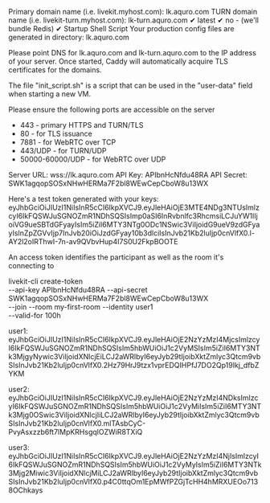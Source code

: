 Primary domain name (i.e. livekit.myhost.com): lk.aquro.com
TURN domain name (i.e. livekit-turn.myhost.com): lk-turn.aquro.com
✔ latest
✔ no - (we'll bundle Redis)
✔ Startup Shell Script
Your production config files are generated in directory: lk.aquro.com

Please point DNS for lk.aquro.com and lk-turn.aquro.com to the IP address of your server.
Once started, Caddy will automatically acquire TLS certificates for the domains.

The file "init_script.sh" is a script that can be used in the "user-data" field when starting a new VM.

Please ensure the following ports are accessible on the server
 * 443 - primary HTTPS and TURN/TLS
 * 80 - for TLS issuance
 * 7881 - for WebRTC over TCP
 * 443/UDP - for TURN/UDP
 * 50000-60000/UDP - for WebRTC over UDP

Server URL: wss://lk.aquro.com
API Key: APIbnHcNfdu48RA
API Secret: SWK1agqopSOSxNHwHERMa7F2bl8WEwCepCboW8u13WX

Here's a test token generated with your keys: eyJhbGciOiJIUzI1NiIsInR5cCI6IkpXVCJ9.eyJleHAiOjE3MTE4NDg3NTUsImlzcyI6IkFQSWJuSGNOZmR1NDhSQSIsImp0aSI6InRvbnlfc3RhcmsiLCJuYW1lIjoiVG9ueSBTdGFyayIsIm5iZiI6MTY3NTg0ODc1NSwic3ViIjoidG9ueV9zdGFyayIsInZpZGVvIjp7InJvb20iOiJzdGFyay10b3dlciIsInJvb21Kb2luIjp0cnVlfX0.l-AY2l2oIRThwI-7n-av9QVbvHup4I7S0U2FkpBOOTE

An access token identifies the participant as well as the room it's connecting to





livekit-cli create-token \
    --api-key APIbnHcNfdu48RA --api-secret SWK1agqopSOSxNHwHERMa7F2bl8WEwCepCboW8u13WX \
    --join --room my-first-room --identity user1 \
    --valid-for 100h



user1:
eyJhbGciOiJIUzI1NiIsInR5cCI6IkpXVCJ9.eyJleHAiOjE2NzYzMzI4MjcsImlzcyI6IkFQSWJuSGNOZmR1NDhSQSIsIm5hbWUiOiJ1c2VyMSIsIm5iZiI6MTY3NTk3MjgyNywic3ViIjoidXNlcjEiLCJ2aWRlbyI6eyJyb29tIjoibXktZmlyc3Qtcm9vbSIsInJvb21Kb2luIjp0cnVlfX0.2Hz79HrJ9tzx1vprEDQIHPfJ7DO2Qp19Ikj_dfbZYKM


user2:
eyJhbGciOiJIUzI1NiIsInR5cCI6IkpXVCJ9.eyJleHAiOjE2NzYzMzI4NDksImlzcyI6IkFQSWJuSGNOZmR1NDhSQSIsIm5hbWUiOiJ1c2VyMiIsIm5iZiI6MTY3NTk3Mjg0OSwic3ViIjoidXNlcjIiLCJ2aWRlbyI6eyJyb29tIjoibXktZmlyc3Qtcm9vbSIsInJvb21Kb2luIjp0cnVlfX0.mlTAsbCyC-PvyAsxzzb6ft7lMpKRHsgqlOZWiR8TXiQ


user3: 
eyJhbGciOiJIUzI1NiIsInR5cCI6IkpXVCJ9.eyJleHAiOjE2NzYzMzI4NjIsImlzcyI6IkFQSWJuSGNOZmR1NDhSQSIsIm5hbWUiOiJ1c2VyMyIsIm5iZiI6MTY3NTk3Mjg2Miwic3ViIjoidXNlcjMiLCJ2aWRlbyI6eyJyb29tIjoibXktZmlyc3Qtcm9vbSIsInJvb21Kb2luIjp0cnVlfX0.p4C0ttqOm1EpMWfPZGjTcHH4hMRXUEOo7138OChkays